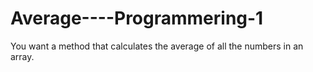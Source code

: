 # Average----Programmering-1
You want a method that calculates the average of all the numbers in an array.
